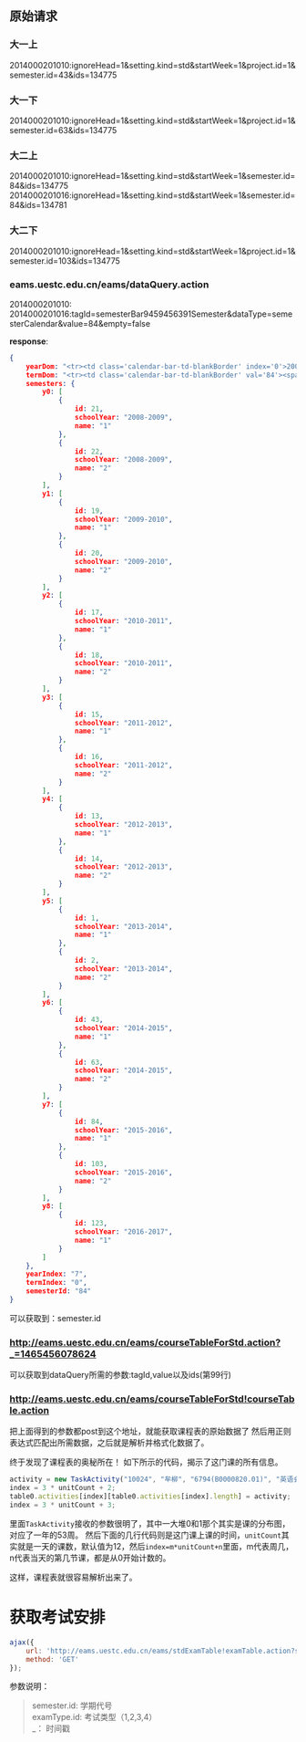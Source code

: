 ## 原始请求
### 大一上
2014000201010:ignoreHead=1&setting.kind=std&startWeek=1&project.id=1&semester.id=43&ids=134775
### 大一下
2014000201010:ignoreHead=1&setting.kind=std&startWeek=1&project.id=1&semester.id=63&ids=134775
### 大二上
2014000201010:ignoreHead=1&setting.kind=std&startWeek=1&semester.id=84&ids=134775
2014000201016:ignoreHead=1&setting.kind=std&startWeek=1&semester.id=84&ids=134781
### 大二下
2014000201010:ignoreHead=1&setting.kind=std&startWeek=1&project.id=1&semester.id=103&ids=134775

### eams.uestc.edu.cn/eams/dataQuery.action
2014000201010:
2014000201016:tagId=semesterBar9459456391Semester&dataType=semesterCalendar&value=84&empty=false

**response**:
```json
{
    yearDom: "<tr><td class='calendar-bar-td-blankBorder' index='0'>2008-2009</td><td class='calendar-bar-td-blankBorder' index='1'>2009-2010</td><td class='calendar-bar-td-blankBorder' index='2'>2010-2011</td></tr><tr><td class='calendar-bar-td-blankBorder' index='3'>2011-2012</td><td class='calendar-bar-td-blankBorder' index='4'>2012-2013</td><td class='calendar-bar-td-blankBorder' index='5'>2013-2014</td></tr><tr><td class='calendar-bar-td-blankBorder' index='6'>2014-2015</td><td class='calendar-bar-td-blankBorder' index='7'>2015-2016</td><td class='calendar-bar-td-blankBorder' index='8'>2016-2017</td></tr>",
    termDom: "<tr><td class='calendar-bar-td-blankBorder' val='84'><span>1</span>学期</td></tr><tr><td class='calendar-bar-td-blankBorder' val='103'><span>2</span>学期</td></tr>",
    semesters: {
        y0: [
            {
                id: 21,
                schoolYear: "2008-2009",
                name: "1"
            },
            {
                id: 22,
                schoolYear: "2008-2009",
                name: "2"
            }
        ],
        y1: [
            {
                id: 19,
                schoolYear: "2009-2010",
                name: "1"
            },
            {
                id: 20,
                schoolYear: "2009-2010",
                name: "2"
            }
        ],
        y2: [
            {
                id: 17,
                schoolYear: "2010-2011",
                name: "1"
            },
            {
                id: 18,
                schoolYear: "2010-2011",
                name: "2"
            }
        ],
        y3: [
            {
                id: 15,
                schoolYear: "2011-2012",
                name: "1"
            },
            {
                id: 16,
                schoolYear: "2011-2012",
                name: "2"
            }
        ],
        y4: [
            {
                id: 13,
                schoolYear: "2012-2013",
                name: "1"
            },
            {
                id: 14,
                schoolYear: "2012-2013",
                name: "2"
            }
        ],
        y5: [
            {
                id: 1,
                schoolYear: "2013-2014",
                name: "1"
            },
            {
                id: 2,
                schoolYear: "2013-2014",
                name: "2"
            }
        ],
        y6: [
            {
                id: 43,
                schoolYear: "2014-2015",
                name: "1"
            },
            {
                id: 63,
                schoolYear: "2014-2015",
                name: "2"
            }
        ],
        y7: [
            {
                id: 84,
                schoolYear: "2015-2016",
                name: "1"
            },
            {
                id: 103,
                schoolYear: "2015-2016",
                name: "2"
            }
        ],
        y8: [
            {
                id: 123,
                schoolYear: "2016-2017",
                name: "1"
            }
        ]
    },
    yearIndex: "7",
    termIndex: "0",
    semesterId: "84"
}

```
可以获取到：semester.id

### http://eams.uestc.edu.cn/eams/courseTableForStd.action?_=1465456078624
可以获取到dataQuery所需的参数:tagId,value以及ids(第99行)

### http://eams.uestc.edu.cn/eams/courseTableForStd!courseTable.action
把上面得到的参数都post到这个地址，就能获取课程表的原始数据了
然后用正则表达式匹配出所需数据，之后就是解析并格式化数据了。

终于发现了课程表的奥秘所在！
如下所示的代码，揭示了这门课的所有信息。
```javascript
activity = new TaskActivity("10024", "牟柳", "6794(B0000820.01)", "英语会议交流与汇报(B0000820.01)", "442", "品学楼C-204", "00000000001111111100000000000000000000000000000000000");
index = 3 * unitCount + 2;
table0.activities[index][table0.activities[index].length] = activity;
index = 3 * unitCount + 3;
```
里面`TaskActivity`接收的参数很明了，其中一大堆0和1那个其实是课的分布图，对应了一年的53周。
然后下面的几行代码则是这门课上课的时间，`unitCount`其实就是一天的课数，默认值为12，然后`index=m*unitCount+n`里面，m代表周几，n代表当天的第几节课，都是从0开始计数的。

这样，课程表就很容易解析出来了。

# 获取考试安排

```javascript
ajax({
    url: 'http://eams.uestc.edu.cn/eams/stdExamTable!examTable.action?semester.id=103&examType.id=1&_=1475140136119',
    method: 'GET'
});
```
参数说明：
> semester.id: 学期代号  
examType.id: 考试类型（1,2,3,4）  
_： 时间戳